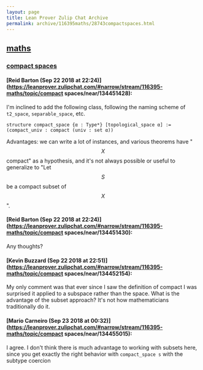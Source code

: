 ```yaml
---
layout: page
title: Lean Prover Zulip Chat Archive 
permalink: archive/116395maths/28743compactspaces.html
---
```


## [maths](index.html)
### [compact spaces](28743compactspaces.html)

#### [Reid Barton (Sep 22 2018 at 22:24)](https://leanprover.zulipchat.com/#narrow/stream/116395-maths/topic/compact spaces/near/134451428):
I'm inclined to add the following class, following the naming scheme of `t2_space`, `separable_space`, etc.
```lean
structure compact_space {α : Type*} [topological_space α] :=
(compact_univ : compact (univ : set α))
```
Advantages: we can write a lot of instances, and various theorems have "$$X$$ compact" as a hypothesis, and it's not always possible or useful to generalize to "Let $$S$$ be a compact subset of $$X$$".

#### [Reid Barton (Sep 22 2018 at 22:24)](https://leanprover.zulipchat.com/#narrow/stream/116395-maths/topic/compact spaces/near/134451430):
Any thoughts?

#### [Kevin Buzzard (Sep 22 2018 at 22:51)](https://leanprover.zulipchat.com/#narrow/stream/116395-maths/topic/compact spaces/near/134452154):
My only comment was that ever since I saw the definition of compact I was surprised it applied to a subspace rather than the space. What is the advantage of the subset approach? It's not how mathematicians traditionally do it.

#### [Mario Carneiro (Sep 23 2018 at 00:32)](https://leanprover.zulipchat.com/#narrow/stream/116395-maths/topic/compact spaces/near/134455015):
I agree. I don't think there is much advantage to working with subsets here, since you get exactly the right behavior with `compact_space s` with the subtype coercion

